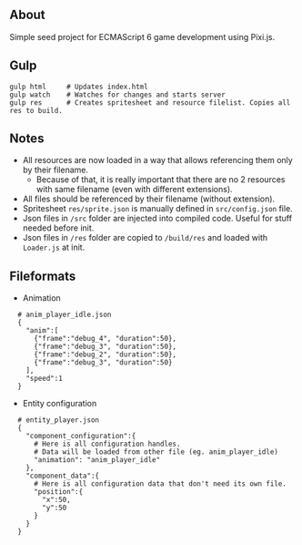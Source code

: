 ## About ##
Simple seed project for ECMAScript 6 game development using Pixi.js.

## Gulp ##
```
gulp html     # Updates index.html
gulp watch    # Watches for changes and starts server
gulp res      # Creates spritesheet and resource filelist. Copies all res to build.
```
## Notes ##
* All resources are now loaded in a way that allows referencing them only by their filename.
    * Because of that, it is really important that there are no 2 resources with same filename (even with different extensions).
* All files should be referenced by their filename (without extension).
* Spritesheet `res/sprite.json` is manually defined in `src/config.json` file.
* Json files in `/src` folder are injected into compiled code. Useful for stuff needed before init.
* Json files in `/res` folder are copied to `/build/res` and loaded with `Loader.js` at init.

## Fileformats ##
* Animation
```
  # anim_player_idle.json
  {
    "anim":[
      {"frame":"debug_4", "duration":50},
      {"frame":"debug_3", "duration":50},
      {"frame":"debug_2", "duration":50},
      {"frame":"debug_3", "duration":50}
    ],
    "speed":1
  }
```
* Entity configuration
```
  # entity_player.json
  {
    "component_configuration":{
      # Here is all configuration handles.
      # Data will be loaded from other file (eg. anim_player_idle)
      "animation": "anim_player_idle"
    },
    "component_data":{
      # Here is all configuration data that don't need its own file.
      "position":{
        "x":50,
        "y":50
      }
    }
  }
```
